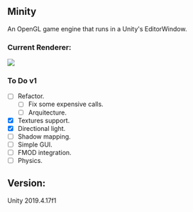 ## Minity
An OpenGL game engine that runs in a Unity's EditorWindow.

### Current Renderer: 
![](smallpreview.gif)

### To Do v1 
- [ ] Refactor.
   - [ ] Fix some expensive calls.
   - [ ] Arquitecture.
- [x] Textures support.
- [x] Directional light.
- [ ] Shadow mapping.
- [ ] Simple GUI.
- [ ] FMOD integration.
- [ ] Physics.

## Version:
Unity 2019.4.17f1
